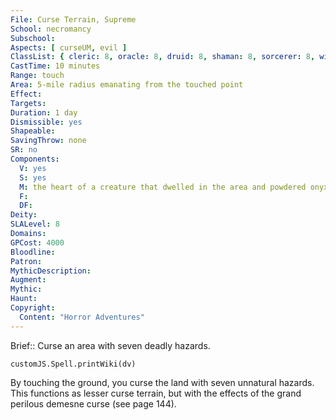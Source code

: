 ```yaml
---
File: Curse Terrain, Supreme
School: necromancy
Subschool: 
Aspects: [ curseUM, evil ]
ClassList: { cleric: 8, oracle: 8, druid: 8, shaman: 8, sorcerer: 8, wizard: 8, witch: 8 }
CastTime: 10 minutes
Range: touch
Area: 5-mile radius emanating from the touched point
Effect: 
Targets: 
Duration: 1 day
Dismissible: yes
Shapeable: 
SavingThrow: none
SR: no
Components:
  V: yes
  S: yes
  M: the heart of a creature that dwelled in the area and powdered onyx worth 4,000 gp
  F: 
  DF: 
Deity: 
SLALevel: 8
Domains: 
GPCost: 4000
Bloodline: 
Patron: 
MythicDescription: 
Augment: 
Mythic: 
Haunt: 
Copyright:
  Content: "Horror Adventures"
---
```

Brief:: Curse an area with seven deadly hazards.

```dataviewjs
customJS.Spell.printWiki(dv)
```

By touching the ground, you curse the land with seven unnatural hazards. This functions as lesser curse terrain, but with the effects of the grand perilous demesne curse (see page 144).
